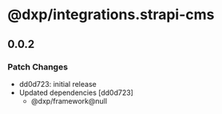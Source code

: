# @dxp/integrations.strapi-cms

## 0.0.2

### Patch Changes

- dd0d723: initial release
- Updated dependencies [dd0d723]
    - @dxp/framework@null
